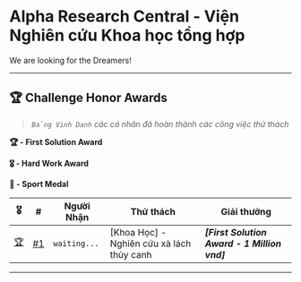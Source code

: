 # Alpha Research Central - Viện Nghiên cứu Khoa học tổng hợp

We are looking for the Dreamers!

-------------------------------------------

## 🏆 Challenge Honor Awards

> _`Bảng Vinh Danh` các cá nhân đã hoàn thành các công việc thử thách_

**🏆 - First Solution Award**

**🎖 - Hard Work Award**

**🏅 - Sport Medal**

 🎖 | # | Người Nhận | Thử thách | Giải thưởng
---|---|---|---|---
[🏆](../../ "[First Solution Award]") | [#1](https://github.com/minhthongit2015/alpha-research-central/issues/1 "[Khoa Học] - Nghiên cứu xà lách thủy canh") | ``waiting...`` | [Khoa Học] - Nghiên cứu xà lách thủy canh | _**[First Solution Award - 1 Million vnd]**_
-------------------------------------------

